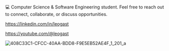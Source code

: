 💻 Computer Science & Software Engineering student. Feel free to reach out to connect, collaborate, or discuss opportunities.

https://linkedin.com/in/leogast

https://youtube.com/@leogast

 
![408C33C1-CFCC-40AA-BDD8-F9E5EB52AE4F_1_201_a](https://user-images.githubusercontent.com/87450778/190330010-cf142f63-815c-47fb-85c6-372ed633ce27.jpeg)

<!--
**leogast/leogast** is a ✨ _special_ ✨ repository because its `README.md` (this file) appears on your GitHub profile.

Here are some ideas to get you started:

- 🔭 I’m currently working on ...
- 🌱 I’m currently learning ...
- 👯 I’m looking to collaborate on ...
- 🤔 I’m looking for help with ...
- 💬 Ask me about ...
- 📫 How to reach me: ...
- 😄 Pronouns: ...
- ⚡ Fun fact: ...
-->
